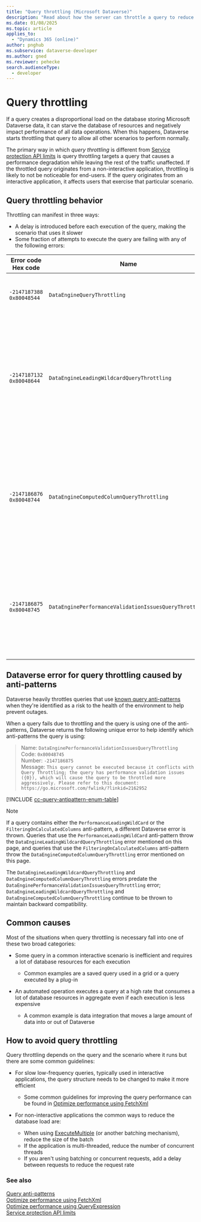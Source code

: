 ```yaml
---
title: "Query throttling (Microsoft Dataverse)"
description: "Read about how the server can throttle a query to reduce system performance and what you can do about it."
ms.date: 01/08/2025
ms.topic: article
applies_to: 
  - "Dynamics 365 (online)"
author: pnghub
ms.subservice: dataverse-developer
ms.author: gned
ms.reviewer: pehecke
search.audienceType: 
  - developer
---
```


# Query throttling

If a query creates a disproportional load on the database storing Microsoft Dataverse data, it can starve the database of resources and negatively impact performance of all data operations. When this happens, Dataverse starts throttling that query to allow all other scenarios to perform normally.

The primary way in which *query throttling* is different from [Service protection API limits](api-limits.md) is
query throttling targets a query that causes a performance degradation while leaving the rest of the traffic unaffected. If the throttled query originates from a non-interactive application, throttling is likely to not be noticeable for end-users. If the query originates from an interactive application, it affects users that exercise that particular scenario.

## Query throttling behavior

Throttling can manifest in three ways:

- A delay is introduced before each execution of the query, making the scenario that uses it slower
- Some fraction of attempts to execute the query are failing with any of the following errors:

|Error code<br />Hex code|Name|Message|
|---|---|---|
|`-2147187388`<br />`0x80048544`|`DataEngineQueryThrottling`|`This query cannot be executed because it conflicts with query throttling.`|
|`-2147187132`<br />`0x80048644`|`DataEngineLeadingWildcardQueryThrottling`|`This query cannot be executed because it conflicts with Query Throttling; the query uses a leading wildcard value in a filter condition, which will cause the query to be throttled more aggressively.`|
|`-2147186876`<br />`0x80048744`|`DataEngineComputedColumnQueryThrottling`|`This query cannot be executed because it conflicts with Query Throttling; the query uses a computed column in a filter condition, which will cause the query to be throttled more aggressively.` |
|`-2147186875`<br />`0x80048745`|`DataEnginePerformanceValidationIssuesQueryThrottling`|`This query cannot be executed because it conflicts with Query Throttling; the query has performance validation issues ({0}), which will cause the query to be throttled more aggressively.` |

## <a name="DataEnginePerformanceValidationIssuesQueryThrottling"></a> Dataverse error for query throttling caused by anti-patterns

Dataverse heavily throttles queries that use [known query anti-patterns](query-antipatterns.md) when they're identified as a risk to the health of the environment to help prevent outages.

When a query fails due to throttling and the query is using one of the anti-patterns, Dataverse returns the following unique error to help identify which anti-patterns the query is using:

> Name: `DataEnginePerformanceValidationIssuesQueryThrottling`<br />
> Code: `0x80048745`<br />
> Number: `-2147186875`<br />
> Message: `This query cannot be executed because it conflicts with Query Throttling; the query has performance validation issues ({0}), which will cause the query to be throttled more aggressively. Please refer to this document: https://go.microsoft.com/fwlink/?linkid=2162952`

[!INCLUDE [cc-query-antipattern-enum-table](includes/cc-query-antipattern-enum-table.md)]

> [!NOTE]
> If a query contains either the `PerformanceLeadingWildCard` or the `FilteringOnCalculatedColumns` anti-pattern, a different Dataverse error is thrown. Queries that use the `PerformanceLeadingWildCard` anti-pattern throw the `DataEngineLeadingWildcardQueryThrottling` error mentioned on this page, and queries that use the `FilteringOnCalculatedColumns` anti-pattern throw the `DataEngineComputedColumnQueryThrottling` error mentioned on this page. 
> 
> The `DataEngineLeadingWildcardQueryThrottling` and `DataEngineComputedColumnQueryThrottling` errors predate the `DataEnginePerformanceValidationIssuesQueryThrottling` error; `DataEngineLeadingWildcardQueryThrottling` and `DataEngineComputedColumnQueryThrottling` continue to be thrown to maintain backward compatibility.  

## Common causes

Most of the situations when query throttling is necessary fall into one of these two broad categories:

- Some query in a common interactive scenario is inefficient and requires a lot of database resources for each execution
  - Common examples are a saved query used in a grid or a query executed by a plug-in

- An automated operation executes a query at a high rate that consumes a lot of database resources in aggregate even if each execution is less expensive
  - A common example is data integration that moves a large amount of data into or out of Dataverse

## How to avoid query throttling

Query throttling depends on the query and the scenario where it runs but there are some common guidelines:

- For slow low-frequency queries, typically used in interactive applications, the query structure needs to be changed to make it more efficient

  - Some common guidelines for improving the query performance can be found in [Optimize performance using FetchXml](fetchxml/optimize-performance.md)

- For non-interactive applications the common ways to reduce the database load are:

  - When using [ExecuteMultiple](xref:Microsoft.Xrm.Sdk.Messages.ExecuteMultipleRequest) (or another batching mechanism), reduce the size of the batch
  - If the application is multi-threaded, reduce the number of concurrent threads
  - If you aren't using batching or concurrent requests, add a delay between requests to reduce the request rate
 
### See also
[Query anti-patterns](query-antipatterns.md)  
[Optimize performance using FetchXml](fetchxml/optimize-performance.md)  
[Optimize performance using QueryExpression](org-service/queryexpression//optimize-performance.md)  
[Service protection API limits](api-limits.md)

